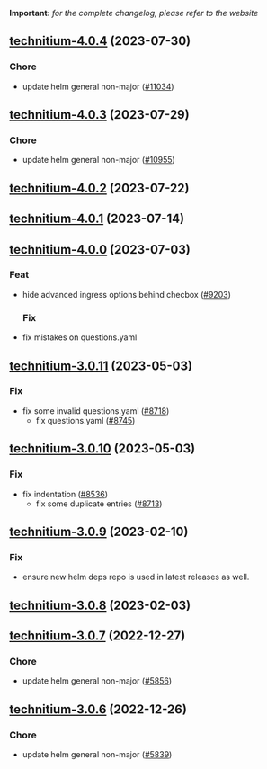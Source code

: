 **Important:**
*for the complete changelog, please refer to the website*




## [technitium-4.0.4](https://github.com/succelle/charts/compare/technitium-4.0.3...technitium-4.0.4) (2023-07-30)

### Chore

- update helm general non-major ([#11034](https://github.com/succelle/charts/issues/11034))
  
  


## [technitium-4.0.3](https://github.com/succelle/charts/compare/technitium-4.0.2...technitium-4.0.3) (2023-07-29)

### Chore

- update helm general non-major ([#10955](https://github.com/succelle/charts/issues/10955))
  
  


## [technitium-4.0.2](https://github.com/succelle/charts/compare/technitium-4.0.1...technitium-4.0.2) (2023-07-22)




## [technitium-4.0.1](https://github.com/succelle/charts/compare/technitium-4.0.0...technitium-4.0.1) (2023-07-14)




## [technitium-4.0.0](https://github.com/succelle/charts/compare/technitium-3.0.11...technitium-4.0.0) (2023-07-03)

### Feat

- hide advanced ingress options behind checbox ([#9203](https://github.com/succelle/charts/issues/9203))
  
  ### Fix

- fix mistakes on questions.yaml
  
  


## [technitium-3.0.11](https://github.com/succelle/charts/compare/technitium-3.0.10...technitium-3.0.11) (2023-05-03)

### Fix

- fix some invalid questions.yaml ([#8718](https://github.com/succelle/charts/issues/8718))
  - fix questions.yaml ([#8745](https://github.com/succelle/charts/issues/8745))
  
  


## [technitium-3.0.10](https://github.com/succelle/charts/compare/technitium-3.0.9...technitium-3.0.10) (2023-05-03)

### Fix

- fix indentation ([#8536](https://github.com/succelle/charts/issues/8536))
  - fix some duplicate entries ([#8713](https://github.com/succelle/charts/issues/8713))
  
  


## [technitium-3.0.9](https://github.com/succelle/charts/compare/technitium-3.0.8...technitium-3.0.9) (2023-02-10)

### Fix

- ensure new helm deps repo is used in latest releases as well.
  
  


## [technitium-3.0.8](https://github.com/succelle/charts/compare/technitium-3.0.7...technitium-3.0.8) (2023-02-03)




## [technitium-3.0.7](https://github.com/succelle/charts/compare/technitium-3.0.6...technitium-3.0.7) (2022-12-27)

### Chore

- update helm general non-major ([#5856](https://github.com/succelle/charts/issues/5856))
  
  


## [technitium-3.0.6](https://github.com/succelle/charts/compare/technitium-3.0.5...technitium-3.0.6) (2022-12-26)

### Chore

- update helm general non-major ([#5839](https://github.com/succelle/charts/issues/5839))
  
  


